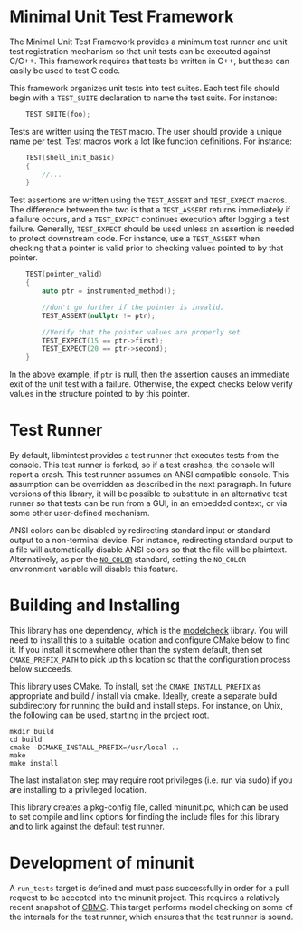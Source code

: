 Minimal Unit Test Framework
===========================

The Minimal Unit Test Framework provides a minimum test runner and unit test
registration mechanism so that unit tests can be executed against C/C++.  This
framework requires that tests be written in C++, but these can easily be used to
test C code.

This framework organizes unit tests into test suites.  Each test file should
begin with a `TEST_SUITE` declaration to name the test suite.  For instance:

```c++
    TEST_SUITE(foo);
```

Tests are written using the `TEST` macro.  The user should provide a unique name
per test.  Test macros work a lot like function definitions.  For instance:

```c++
    TEST(shell_init_basic)
    {
        //...
    }
```

Test assertions are written using the `TEST_ASSERT` and `TEST_EXPECT` macros.
The difference between the two is that a `TEST_ASSERT` returns immediately if a
failure occurs, and a `TEST_EXPECT` continues execution after logging a test
failure.  Generally, `TEST_EXPECT` should be used unless an assertion is needed
to protect downstream code.  For instance, use a `TEST_ASSERT` when checking
that a pointer is valid prior to checking values pointed to by that pointer.

```c++
    TEST(pointer_valid)
    {
        auto ptr = instrumented_method();

        //don't go further if the pointer is invalid.
        TEST_ASSERT(nullptr != ptr);

        //Verify that the pointer values are properly set.
        TEST_EXPECT(15 == ptr->first);
        TEST_EXPECT(20 == ptr->second);
    }
```

In the above example, if `ptr` is null, then the assertion causes an immediate
exit of the unit test with a failure.  Otherwise, the expect checks below verify
values in the structure pointed to by this pointer.

Test Runner
===========

By default, libmintest provides a test runner that executes tests from the
console.  This test runner is forked, so if a test crashes, the console will
report a crash.  This test runner assumes an ANSI compatible console.  This
assumption can be overridden as described in the next paragraph.  In future
versions of this library, it will be possible to substitute in an alternative
test runner so that tests can be run from a GUI, in an embedded context, or via
some other user-defined mechanism.

ANSI colors can be disabled by redirecting standard input or standard output to
a non-terminal device.  For instance, redirecting standard output to a file will
automatically disable ANSI colors so that the file will be plaintext.
Alternatively, as per the [`NO_COLOR`][no-color-org] standard, setting the
`NO_COLOR` environment variable will disable this feature.

[no-color-org]: https://no-color.org

Building and Installing
=======================

This library has one dependency, which is the [modelcheck][modelcheck-lib]
library.  You will need to install this to a suitable location and configure
CMake below to find it.  If you install it somewhere other than the system
default, then set `CMAKE_PREFIX_PATH` to pick up this location so that the
configuration process below succeeds.

[modelcheck-lib]: https://github.com/nanolith/modelcheck

This library uses CMake.  To install, set the `CMAKE_INSTALL_PREFIX` as
appropriate and build / install via cmake.  Ideally, create a separate build
subdirectory for running the build and install steps.  For instance, on Unix,
the following can be used, starting in the project root.

    mkdir build
    cd build
    cmake -DCMAKE_INSTALL_PREFIX=/usr/local ..
    make
    make install

The last installation step may require root privileges (i.e. run via sudo) if
you are installing to a privileged location.

This library creates a pkg-config file, called minunit.pc, which can be used to
set compile and link options for finding the include files for this library and
to link against the default test runner.

Development of minunit
======================

A `run_tests` target is defined and must pass successfully in order for a pull
request to be accepted into the minunit project.  This requires a relatively
recent snapshot of [CBMC][cbmc-github].  This target performs model checking on
some of the internals for the test runner, which ensures that the test runner is
sound.

[cbmc-github]: https://github.com/diffblue/cbmc

